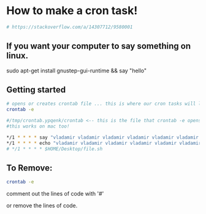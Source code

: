 # How to make a cron task!
```bash
# https://stackoverflow.com/a/14307712/9580001
```

## If you want your computer to say something on linux.
sudo apt-get install gnustep-gui-runtime && say "hello"

## Getting started

```bash
# opens or creates crontab file ... this is where our cron tasks will live
crontab -e
```

```bash
#/tmp/crontab.ypqenk/crontab <-- this is the file that crontab -e opens on linux
#this works on mac too!

*/1 * * * * say "vladamir vladamir vladamir vladamir vladamir vladamir vladamir vladamir vladamir"
*/1 * * * * echo "vladamir vladamir vladamir vladamir vladamir vladamir vladamir vladamir vladamir" >> cron.log
# */1 * * * * $HOME/Desktop/file.sh

```

## To Remove:
```bash
crontab -e
```
comment out the lines of code with '#'

or remove the lines of code.
